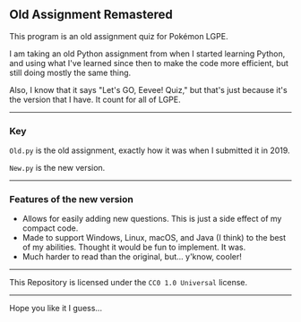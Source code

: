 ## Old Assignment Remastered
This program is an old assignment quiz for Pokémon LGPE.

I am taking an old Python assignment from when I started learning Python, and using what I've learned since then to make the code more efficient, but still doing mostly the same thing.

Also, I know that it says "Let's GO, Eevee! Quiz," but that's just because it's the version that I have. It count for all of LGPE.

---
### Key
`Old.py` is the old assignment, exactly how it was when I submitted it in 2019.

`New.py` is the new version.

---
### Features of the new version
- Allows for easily adding new questions. This is just a side effect of my compact code.
- Made to support Windows, Linux, macOS, and Java (I think) to the best of my abilities. Thought it would be fun to implement. It was.
- Much harder to read than the original, but... y'know, cooler!

---
This Repository is licensed under the `CC0 1.0 Universal` license.

---
Hope you like it I guess...
